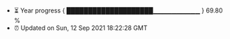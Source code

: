 - ⏳ Year progress { ████████████████████▁▁▁▁▁▁▁▁▁▁ } 69.80 %
- ⏰ Updated on Sun, 12 Sep 2021 18:22:28 GMT

